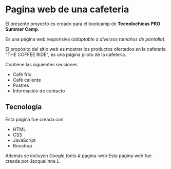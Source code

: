 # Pagina web de una cafeteria

El presente proyecto es creado para el bootcamp de **Tecnolochicas PRO Summer Camp**.

Es una página web responsiva (*adaptable a diversos tamaños de pantalla*).

El propósito del sitio web es mostrar los productos ofertados en la cafeteria "THE COFFEE RIDE", es una página piloto de la cafeteria.

Contiene las siguientes secciones 
* Café frio
* Café caliente
* Postres
* Información de contacto 

## Tecnología 

Esta página fue creada con
* HTML
* CSS
* JavaScript
* Boostrap

Además se incluyen *Google fonts*.# pagina-web 
Esta página web fue creada por Jacquelinne L.
